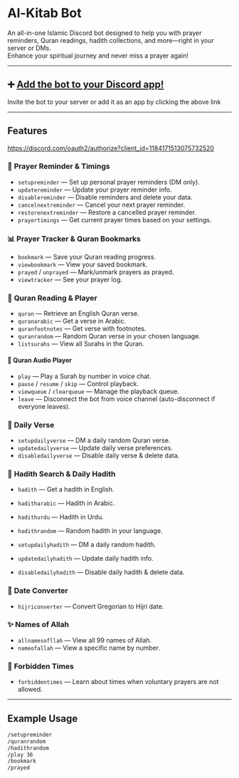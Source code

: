# Al-Kitab Bot

An all-in-one Islamic Discord bot designed to help you with prayer reminders, Quran readings, hadith collections, and more—right in your server or DMs.  
Enhance your spiritual journey and never miss a prayer again!

---

## ➕ [Add the bot to your Discord app!](https://discord.com/oauth2/authorize?client_id=1184171513075732520)

Invite the bot to your server or add it as an app by clicking the above link

---

## Features
https://discord.com/oauth2/authorize?client_id=1184171513075732520
### 🕋 **Prayer Reminder & Timings**
- `setupreminder` — Set up personal prayer reminders (DM only).
- `updatereminder` — Update your prayer reminder info.
- `disablereminder` — Disable reminders and delete your data.
- `cancelnextreminder` — Cancel your next prayer reminder.
- `restorenextreminder` — Restore a cancelled prayer reminder.
- `prayertimings` — Get current prayer times based on your settings.

### 📊 **Prayer Tracker & Quran Bookmarks**
- `bookmark` — Save your Quran reading progress.
- `viewbookmark` — View your saved bookmark.
- `prayed` / `unprayed` — Mark/unmark prayers as prayed.
- `viewtracker` — See your prayer log.

### 📖 **Quran Reading & Player**
- `quran` — Retrieve an English Quran verse.
- `quranarabic` — Get a verse in Arabic.
- `quranfootnotes` — Get verse with footnotes.
- `quranrandom` — Random Quran verse in your chosen language.
- `listsurahs` — View all Surahs in the Quran.

#### 🎵 **Quran Audio Player**
- `play` — Play a Surah by number in voice chat.
- `pause` / `resume` / `skip` — Control playback.
- `viewqueue` / `clearqueue` — Manage the playback queue.
- `leave` — Disconnect the bot from voice channel (auto-disconnect if everyone leaves).

### 🌅 **Daily Verse**
- `setupdailyverse` — DM a daily random Quran verse.
- `updatedailyverse` — Update daily verse preferences.
- `disabledailyverse` — Disable daily verse & delete data.

### 📜 **Hadith Search & Daily Hadith**
- `hadith` — Get a hadith in English.
- `haditharabic` — Hadith in Arabic.
- `hadithurdu` — Hadith in Urdu.
- `hadithrandom` — Random hadith in your language.

- `setupdailyhadith` — DM a daily random hadith.
- `updatedailyhadith` — Update daily hadith info.
- `disabledailyhadith` — Disable daily hadith & delete data.

### 📅 **Date Converter**
- `hijriconverter` — Convert Gregorian to Hijri date.

### ✨ **Names of Allah**
- `allnamesofllah` — View all 99 names of Allah.
- `nameofallah` — View a specific name by number.

### 🚫 **Forbidden Times**
- `forbiddentimes` — Learn about times when voluntary prayers are not allowed.

---

## Example Usage

```bash
/setupreminder
/quranrandom
/hadithrandom
/play 36
/bookmark
/prayed
